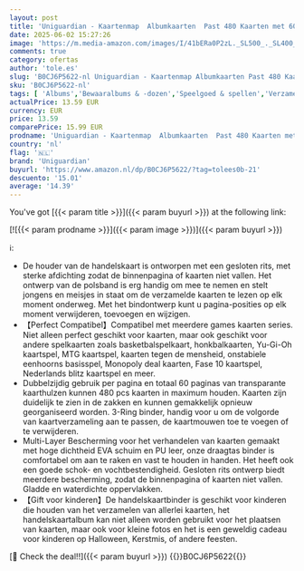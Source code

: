 ```yaml
---
layout: post
title: 'Uniguardian - Kaartenmap  Albumkaarten  Past 480 Kaarten met 60 Verwijderbare Mouwen  Rits Trading Card Album Map Boek  Gift voor Kids'
date: 2025-06-02 15:27:26
image: 'https://m.media-amazon.com/images/I/41bERa0P2zL._SL500_._SL400_.jpg'
comments: true
category: ofertas
author: 'tole.es'
slug: 'B0CJ6P5622-nl Uniguardian - Kaartenmap Albumkaarten Past 480 Kaarten met...'
sku: 'B0CJ6P5622-nl'
tags: [ 'Albums','Bewaaralbums & -dozen','Speelgoed & spellen','Verzamelingen uitstallen & opslaan','Verzamelspeelgoed','uniguardian','🇳🇱', ]
actualPrice: 13.59 EUR
currency: EUR
price: 13.59
comparePrice: 15.99 EUR
prodname: 'Uniguardian - Kaartenmap  Albumkaarten  Past 480 Kaarten met 60 Verwijderbare Mouwen  Rits Trading Card Album Map Boek  Gift voor Kids'
country: 'nl'
flag: '🇳🇱'
brand: 'Uniguardian'
buyurl: 'https://www.amazon.nl/dp/B0CJ6P5622/?tag=tolees0b-21'
descuento: '15.01'
average: '14.39'
---
```


You've got [{{< param title >}}]({{< param buyurl >}}) at the following link:

[![{{< param prodname >}}]({{< param image >}})]({{< param buyurl >}})

ℹ️:

- De houder van de handelskaart is ontworpen met een gesloten rits, met sterke afdichting zodat de binnenpagina of kaarten niet vallen. Het ontwerp van de polsband is erg handig om mee te nemen en stelt jongens en meisjes in staat om de verzamelde kaarten te lezen op elk moment onderweg. Met het bindontwerp kunt u pagina-posities op elk moment verwijderen, toevoegen en wijzigen.
- 【Perfect Compatibel】Compatibel met meerdere games kaarten series. Niet alleen perfect geschikt voor kaarten, maar ook geschikt voor andere spelkaarten zoals basketbalspelkaart, honkbalkaarten, Yu-Gi-Oh kaartspel, MTG kaartspel, kaarten tegen de mensheid, onstabiele eenhoorns basisspel, Monopoly deal kaarten, Fase 10 kaartspel, Nederlands blitz kaartspel en meer.
- Dubbelzijdig gebruik per pagina en totaal 60 paginas van transparante kaarthulzen kunnen 480 pcs kaarten in maximum houden. Kaarten zijn duidelijk te zien in de zakken en kunnen gemakkelijk opnieuw georganiseerd worden. 3-Ring binder, handig voor u om de volgorde van kaartverzameling aan te passen, de kaartmouwen toe te voegen of te verwijderen.
- Multi-Layer Bescherming voor het verhandelen van kaarten gemaakt met hoge dichtheid EVA schuim en PU leer, onze draagtas binder is comfortabel om aan te raken en vast te houden in handen. Het heeft ook een goede schok- en vochtbestendigheid. Gesloten rits ontwerp biedt meerdere bescherming, zodat de binnenpagina of kaarten niet vallen. Gladde en waterdichte oppervlakken.
- 【Gift voor kinderen】De handelskaartbinder is geschikt voor kinderen die houden van het verzamelen van allerlei kaarten, het handelskaartalbum kan niet alleen worden gebruikt voor het plaatsen van kaarten, maar ook voor kleine fotos en het is een geweldig cadeau voor kinderen op Halloween, Kerstmis, of andere feesten.

[🛒 Check the deal!!]({{< param buyurl >}})
{{<world>}}B0CJ6P5622{{</world>}}
